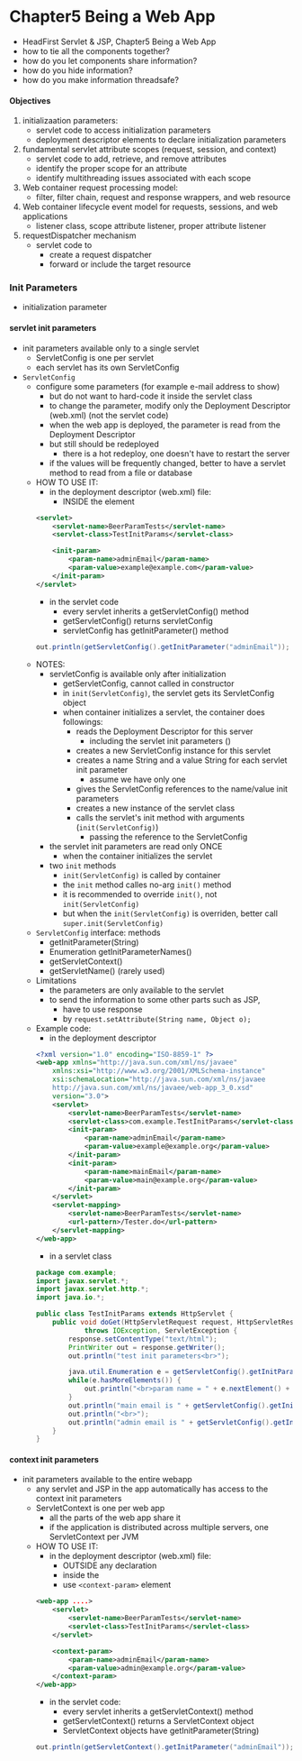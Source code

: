 # Chapter5 Being a Web App
* HeadFirst Servlet & JSP, Chapter5 Being a Web App
* how to tie all the components together?
* how do you let components share information?
* how do you hide information?
* how do you make information threadsafe?


#### Objectives

1. initializaation parameters:
    * servlet code to access initialization parameters
    * deployment descriptor elements to declare initialization parameters
2. fundamental servlet attribute scopes (request, session, and context)
    * servlet code to add, retrieve, and remove attributes
    * identify the proper scope for an attribute
    * identify multithreading issues associated with each scope
3. Web container request processing model:
    * filter, filter chain, request and response wrappers, and web resource
4. Web container lifecycle event model for requests, sessions, and web applications
    * listener class, scope attribute listener, proper attribute listener
5. requestDispatcher mechanism
    * servlet code to
        * create a request dispatcher
        * forward or include the target resource


### Init Parameters
* initialization parameter


#### servlet init parameters
* init parameters available only to a single servlet
    * ServletConfig is one per servlet
    * each servlet has its own ServletConfig
* `ServletConfig`
    * configure some parameters (for example e-mail address to show)
        * but do not want to hard-code it inside the servlet class
        * to change the parameter, modify only the Deployment Descriptor (web.xml) (not the servlet code)
        * when the web app is deployed, the parameter is read from the Deployment Descriptor
        * but still should be redeployed
            * there is a hot redeploy, one doesn't have to restart the server
        * if the values will be frequently changed, better to have a servlet method to read from a file or database
    * HOW TO USE IT:
        * in the deployment descriptor (web.xml) file:
            * INSIDE the <servlet> element
        ```xml
        <servlet>
            <servlet-name>BeerParamTests</servlet-name>
            <servlet-class>TestInitParams</servlet-class>

            <init-param>
                <param-name>adminEmail</param-name>
                <param-value>example@example.com</param-value>
            </init-param>
        </servlet>
        ```
        * in the servlet code
            * every servlet inherits a getServletConfig() method
            * getServletConfig() returns servletConfig
            * servletConfig has getInitParameter() method
        ```java
        out.println(getServletConfig().getInitParameter("adminEmail"));
        ```
    * NOTES:
        * servletConfig is available only after initialization
            * getServletConfig, cannot called in constructor
            * in `init(ServletConfig)`, the servlet gets its ServletConfig object
            * when container initializes a servlet, the container does followings:
                * reads the Deployment Descriptor for this server
                    * including the servlet init parameters (<init-param>)
                * creates a new ServletConfig instance for this servlet
                * creates a name String and a value String for each servlet init parameter
                    * assume we have only one
                * gives the ServletConfig references to the name/value init parameters
                * creates a new instance of the servlet class
                * calls the servlet's init method with arguments (`init(ServletConfig)`)
                    * passing the reference to the ServletConfig 
        * the servlet init parameters are read only ONCE
            * when the container initializes the servlet
        * two `init` methods
            * `init(ServletConfig)` is called by container
            * the `init` method calles no-arg `init()` method
            * it is recommended to override `init()`, not `init(ServletConfig)`
            * but when the `init(ServletConfig)` is overriden, better call `super.init(ServletConfig)`
    * `ServletConfig` interface: methods
        * getInitParameter(String)
        * Enumeration getInitParameterNames()
        * getServletContext()
        * getServletName()  (rarely used)
    * Limitations
        * the parameters are only available to the servlet
        * to send the information to some other parts such as JSP,
            * have to use response
            * by `request.setAttribute(String name, Object o);`
    * Example code:
        * in the deployment descriptor
        ```xml
        <?xml version="1.0" encoding="ISO-8859-1" ?>
        <web-app xmlns="http://java.sun.com/xml/ns/javaee"
            xmlns:xsi="http://www.w3.org/2001/XMLSchema-instance"
            xsi:schemaLocation="http://java.sun.com/xml/ns/javaee
            http://java.sun.com/xml/ns/javaee/web-app_3_0.xsd"
            version="3.0">
            <servlet>
                <servlet-name>BeerParamTests</servlet-name>
                <servlet-class>com.example.TestInitParams</servlet-class>
                <init-param>
                    <param-name>adminEmail</param-name>
                    <param-value>example@example.org</param-value>
                </init-param>
                <init-param>
                    <param-name>mainEmail</param-name>
                    <param-value>main@example.org</param-value>
                </init-param>
            </servlet>
            <servlet-mapping>
                <servlet-name>BeerParamTests</servlet-name>
                <url-pattern>/Tester.do</url-pattern>
            </servlet-mapping>
        </web-app>
        ```
        * in a servlet class
        ```java
        package com.example;
        import javax.servlet.*;
        import javax.servlet.http.*;
        import java.io.*;

        public class TestInitParams extends HttpServlet {
            public void doGet(HttpServletRequest request, HttpServletResponse response)
                    throws IOException, ServletException {
                response.setContentType("text/html");
                PrintWriter out = response.getWriter();
                out.println("test init parameters<br>");

                java.util.Enumeration e = getServletConfig().getInitParameterNames();
                while(e.hasMoreElements()) {
                    out.println("<br>param name = " + e.nextElement() + "<br>");
                }
                out.println("main email is " + getServletConfig().getInitParameter("mainEmail"));
                out.println("<br>");
                out.println("admin email is " + getServletConfig().getInitParameter("adminEmail"));
            }
        }
        ```


#### context init parameters
* init parameters available to the entire webapp
    * any servlet and JSP in the app automatically has access to the context init parameters
    * ServletContext is one per web app
        * all the parts of the web app share it
        * if the application is distributed across multiple servers, one ServletContext per JVM
    * HOW TO USE IT:
        * in the deployment descriptor (web.xml) file:
            * OUTSIDE any <servlet> declaration
            * inside the <web-app>
            * use `<context-param>` element
        ```xml
        <web-app ....>
            <servlet>
                <servlet-name>BeerParamTests</servlet-name>
                <servlet-class>TestInitParams</servlet-class>
            </servlet>

            <context-param>
                <param-name>adminEmail</param-name>
                <param-value>admin@example.org</param-value>
            </context-param>
        </web-app>
        ```
        * in the servlet code:
            * every servlet inherits a getServletContext() method
            * getServletContext() returns a ServletContext object
            * ServletContext objects have getInitParameter(String)
        ```java
        out.println(getServletContext().getInitParameter("adminEmail"));
        ```

